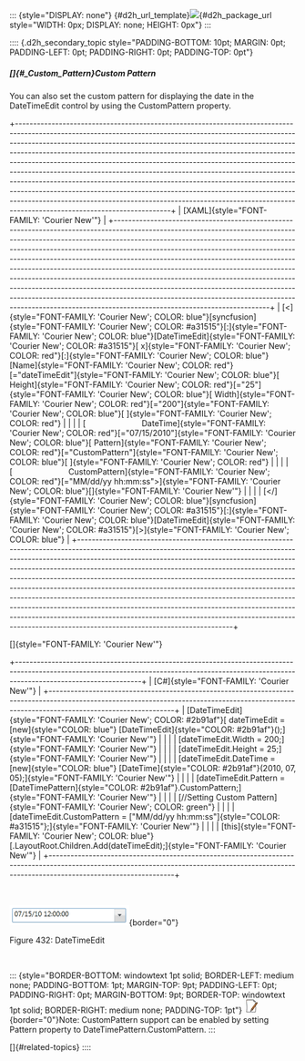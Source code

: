 ::: {style="DISPLAY: none"}
[](ms-xhelp:///?Id=d2h_url_template){#d2h_url_template}![](!package_url!){#d2h_package_url style="WIDTH: 0px; DISPLAY: none; HEIGHT: 0px"}
:::

:::: {.d2h_secondary_topic style="PADDING-BOTTOM: 10pt; MARGIN: 0pt; PADDING-LEFT: 0pt; PADDING-RIGHT: 0pt; PADDING-TOP: 0pt"}
##### []{#_Custom_Pattern}Custom Pattern

You can also set the custom pattern for displaying the date in the DateTimeEdit control by using the CustomPattern property.

+------------------------------------------------------------------------------------------------------------------------------------------------------------------------------------------------------------------------------------------------------------------------------------------------------------------------------------------------------------------------------------------------------------------------------------------------------------------------------------------------------------------------------------------------------------------------------------------------------------------------------------------------------------------------------------------------------------------------------------------------------------------------+
| [XAML]{style="FONT-FAMILY: 'Courier New'"}                                                                                                                                                                                                                                                                                                                                                                                                                                                                                                                                                                                                                                                                                                                             |
+------------------------------------------------------------------------------------------------------------------------------------------------------------------------------------------------------------------------------------------------------------------------------------------------------------------------------------------------------------------------------------------------------------------------------------------------------------------------------------------------------------------------------------------------------------------------------------------------------------------------------------------------------------------------------------------------------------------------------------------------------------------------+
| [\<]{style="FONT-FAMILY: 'Courier New'; COLOR: blue"}[syncfusion]{style="FONT-FAMILY: 'Courier New'; COLOR: #a31515"}[:]{style="FONT-FAMILY: 'Courier New'; COLOR: blue"}[DateTimeEdit]{style="FONT-FAMILY: 'Courier New'; COLOR: #a31515"}[ x]{style="FONT-FAMILY: 'Courier New'; COLOR: red"}[:]{style="FONT-FAMILY: 'Courier New'; COLOR: blue"}[Name]{style="FONT-FAMILY: 'Courier New'; COLOR: red"}[=\"dateTimeEdit\"]{style="FONT-FAMILY: 'Courier New'; COLOR: blue"}[ Height]{style="FONT-FAMILY: 'Courier New'; COLOR: red"}[=\"25\"]{style="FONT-FAMILY: 'Courier New'; COLOR: blue"}[ Width]{style="FONT-FAMILY: 'Courier New'; COLOR: red"}[=\"200\"]{style="FONT-FAMILY: 'Courier New'; COLOR: blue"}[ ]{style="FONT-FAMILY: 'Courier New'; COLOR: red"} |
|                                                                                                                                                                                                                                                                                                                                                                                                                                                                                                                                                                                                                                                                                                                                                                        |
| [                         DateTime]{style="FONT-FAMILY: 'Courier New'; COLOR: red"}[=\"07/15/2010\"]{style="FONT-FAMILY: 'Courier New'; COLOR: blue"}[ Pattern]{style="FONT-FAMILY: 'Courier New'; COLOR: red"}[=\"CustomPattern\"]{style="FONT-FAMILY: 'Courier New'; COLOR: blue"}[ ]{style="FONT-FAMILY: 'Courier New'; COLOR: red"}                                                                                                                                                                                                                                                                                                                                                                                                                                |
|                                                                                                                                                                                                                                                                                                                                                                                                                                                                                                                                                                                                                                                                                                                                                                        |
| [                         CustomPattern]{style="FONT-FAMILY: 'Courier New'; COLOR: red"}[=\"MM/dd/yy hh:mm:ss\"\>]{style="FONT-FAMILY: 'Courier New'; COLOR: blue"}[]{style="FONT-FAMILY: 'Courier New'"}                                                                                                                                                                                                                                                                                                                                                                                                                                                                                                                                                              |
|                                                                                                                                                                                                                                                                                                                                                                                                                                                                                                                                                                                                                                                                                                                                                                        |
| [\</]{style="FONT-FAMILY: 'Courier New'; COLOR: blue"}[syncfusion]{style="FONT-FAMILY: 'Courier New'; COLOR: #a31515"}[:]{style="FONT-FAMILY: 'Courier New'; COLOR: blue"}[DateTimeEdit]{style="FONT-FAMILY: 'Courier New'; COLOR: #a31515"}[\>]{style="FONT-FAMILY: 'Courier New'; COLOR: blue"}                                                                                                                                                                                                                                                                                                                                                                                                                                                                      |
+------------------------------------------------------------------------------------------------------------------------------------------------------------------------------------------------------------------------------------------------------------------------------------------------------------------------------------------------------------------------------------------------------------------------------------------------------------------------------------------------------------------------------------------------------------------------------------------------------------------------------------------------------------------------------------------------------------------------------------------------------------------------+

[]{style="FONT-FAMILY: 'Courier New'"} 

+----------------------------------------------------------------------------------------------------------------------------------------------------------------------------------------------+
| [C#]{style="FONT-FAMILY: 'Courier New'"}                                                                                                                                                     |
+----------------------------------------------------------------------------------------------------------------------------------------------------------------------------------------------+
| [DateTimeEdit]{style="FONT-FAMILY: 'Courier New'; COLOR: #2b91af"}[ dateTimeEdit = [new]{style="COLOR: blue"} [DateTimeEdit]{style="COLOR: #2b91af"}();]{style="FONT-FAMILY: 'Courier New'"} |
|                                                                                                                                                                                              |
| [dateTimeEdit.Width = 200;]{style="FONT-FAMILY: 'Courier New'"}                                                                                                                              |
|                                                                                                                                                                                              |
| [dateTimeEdit.Height = 25;]{style="FONT-FAMILY: 'Courier New'"}                                                                                                                              |
|                                                                                                                                                                                              |
| [dateTimeEdit.DateTime = [new]{style="COLOR: blue"} [DateTime]{style="COLOR: #2b91af"}(2010, 07, 05);]{style="FONT-FAMILY: 'Courier New'"}                                                   |
|                                                                                                                                                                                              |
| [dateTimeEdit.Pattern = [DateTimePattern]{style="COLOR: #2b91af"}.CustomPattern;]{style="FONT-FAMILY: 'Courier New'"}                                                                        |
|                                                                                                                                                                                              |
| [//Setting Custom Pattern]{style="FONT-FAMILY: 'Courier New'; COLOR: green"}                                                                                                                 |
|                                                                                                                                                                                              |
| [dateTimeEdit.CustomPattern = [\"MM/dd/yy hh:mm:ss\"]{style="COLOR: #a31515"};]{style="FONT-FAMILY: 'Courier New'"}                                                                          |
|                                                                                                                                                                                              |
| [this]{style="FONT-FAMILY: 'Courier New'; COLOR: blue"}[.LayoutRoot.Children.Add(dateTimeEdit);]{style="FONT-FAMILY: 'Courier New'"}                                                         |
+----------------------------------------------------------------------------------------------------------------------------------------------------------------------------------------------+

 

![](../ImagesExt/image261_351.png){border="0"}

Figure 432: DateTimeEdit

 

::: {style="BORDER-BOTTOM: windowtext 1pt solid; BORDER-LEFT: medium none; PADDING-BOTTOM: 1pt; MARGIN-TOP: 9pt; PADDING-LEFT: 0pt; PADDING-RIGHT: 0pt; MARGIN-BOTTOM: 9pt; BORDER-TOP: windowtext 1pt solid; BORDER-RIGHT: medium none; PADDING-TOP: 1pt"}
![](../ImagesExt/image261_3.jpg){border="0"}Note: CustomPattern support can be enabled by setting Pattern property to DateTimePattern.CustomPattern.
:::

[]{#related-topics}
::::
